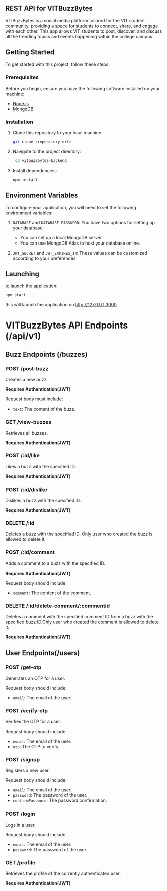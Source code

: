 
## REST API for VITBuzzBytes

VITBuzzBytes is a social media platform tailored for the VIT student community, providing a space for students to connect, share, and engage with each other. This app allows VIT students to post, discover, and discuss all the trending topics and events happening within the college campus.



## Getting Started

To get started with this project, follow these steps:

### Prerequisites

Before you begin, ensure you have the following software installed on your machine:

- [Node.js](https://nodejs.org/)
- [MongoDB](https://www.mongodb.com/)

### Installation
1. Clone this repository to your local machine:

   ```bash
   git clone <repository-url>

2. Navigate to the project directory:

   ```bash
    cd vitbuzzbytes-backend
3. Install dependencies:
    ```bash
    npm install

## Environment Variables

To configure your application, you will need to set the following environment variables:

1. `DATABASE` and `DATABASE_PASSWORD`: You have two options for setting up your database:
   - You can set up a local MongoDB server.
   - You can use MongoDB Atlas to host your database online.

2. `JWT_SECRET` and `JWT_EXPIRES_IN`: These values can be customized according to your preferences.


## Launching
to launch the application:
```bash
npm start
```
this will launch the application on http://127.0.0.1:3000 

# VITBuzzBytes API Endpoints (/api/v1)

## Buzz Endpoints (/buzzes)

### POST /post-buzz

Creates a new buzz.

**Requires Authentication(JWT)**

Request body must include:
- `text`: The content of the buzz.

### GET /view-buzzes

Retrieves all buzzes.

**Requires Authentication(JWT)**

### POST /:id/like

Likes a buzz with the specified ID.

**Requires Authentication(JWT)**

### POST /:id/dislike

Dislikes a buzz with the specified ID.

**Requires Authentication(JWT)**

### DELETE /:id

Deletes a buzz with the specified ID. Only user who created the buzz is allowed to delete it.

### POST /:id/comment

Adds a comment to a buzz with the specified ID.

**Requires Authentication(JWT)**

Request body should include:
- `comment`: The content of the comment.

### DELETE /:id/delete-comment/:commentid

Deletes a comment with the specified comment ID from a buzz with the specified buzz ID.Only user who created the comment is allowed to delete it.



**Requires Authentication(JWT)**

## User Endpoints(/users)

### POST /get-otp

Generates an OTP for a user.

Request body should include:
- `email`: The email of the user.

### POST /verify-otp

Verifies the OTP for a user.

Request body should include:
- `email`: The email of the user.
- `otp`: The OTP to verify.

### POST /signup

Registers a new user.

Request body should include:
- `email`: The email of the user.
- `password`: The password of the user.
- `confirmPassword`: The password confirmation.

### POST /login

Logs in a user.

Request body should include:
- `email`: The email of the user.
- `password`: The password of the user.

### GET /profile

Retrieves the profile of the currently authenticated user.

**Requires Authentication(JWT)**
